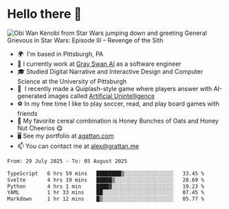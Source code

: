 <!--
**GameDog9988/GameDog9988** is a ✨ _special_ ✨ repository because its `README.md` (this file) appears on your GitHub profile.

Here are some ideas to get you started:

- 🔭 I’m currently working on ...
- 🌱 I’m currently learning ...
- 👯 I’m looking to collaborate on ...
- 🤔 I’m looking for help with ...
- 💬 Ask me about ...
- 📫 How to reach me: ...
- 😄 Pronouns: ...
- ⚡ Fun fact: ...
-->



Hello there 👋
==================================

![Obi Wan Kenobi from Star Wars jumping down and greeting General Grievous in Star Wars: Episode III – Revenge of the Sith](https://github.com/agrattan0820/agrattan0820/assets/51346343/689e56eb-29be-46a5-a079-28ea727b5f7e)


- 🌍  I'm based in Pittsburgh, PA
- 🦢  I currently work at [Gray Swan AI](https://www.grayswan.ai) as a software engineer
- 🎓  Studied Digital Narrative and Interactive Design and Computer Science at the University of Pittsburgh
- 👾  I recently made a Quiplash-style game where players answer with AI-generated images called [Artificial Unintelligence](https://github.com/agrattan0820/artificial-unintelligence)
- ⚽  In my free time I like to play soccer, read, and play board games with friends
- 🥣  My favorite cereal combination is Honey Bunches of Oats and Honey Nut Cheerios 😋
- 🖥️  See my portfolio at [agattan.com](http://agrattan.com/)
- 📫  You can contact me at [alex@grattan.me](mailto:alex@grattan.me)

<!--START_SECTION:waka-->

```txt
From: 29 July 2025 - To: 05 August 2025

TypeScript   6 hrs 59 mins   ████████▒░░░░░░░░░░░░░░░░   33.45 %
Svelte       4 hrs 19 mins   █████▒░░░░░░░░░░░░░░░░░░░   20.69 %
Python       4 hrs 1 min     ████▓░░░░░░░░░░░░░░░░░░░░   19.23 %
YAML         1 hr 33 mins    ██░░░░░░░░░░░░░░░░░░░░░░░   07.45 %
Markdown     1 hr 12 mins    █▒░░░░░░░░░░░░░░░░░░░░░░░   05.77 %
```

<!--END_SECTION:waka-->

